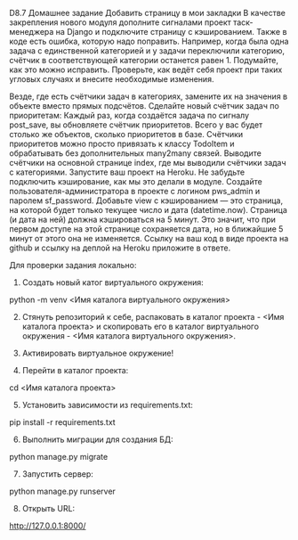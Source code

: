 D8.7 Домашнее задание
Добавить страницу в мои закладки
В качестве закрепления нового модуля дополните сигналами проект таск-менеджера на Django и подключите страницу с кэшированием. Также в коде есть ошибка, которую надо поправить. Например, когда была одна задача с единственной категорией и у задачи переключили категорию, счётчик в соответствующей категории останется равен 1. Подумайте, как это можно исправить. Проверьте, как ведёт себя проект при таких угловых случаях и внесите необходимые изменения.

Везде, где есть счётчики задач в категориях, замените их на значения в объекте вместо прямых подсчётов.
Сделайте новый счётчик задач по приоритетам:
Каждый раз, когда создаётся задача по сигналу post_save, вы обновляете счётчик приоритетов. Всего у вас будет столько же объектов, сколько приоритетов в базе.
Счётчики приоритетов можно просто привязать к классу TodoItem и обрабатывать без дополнительных many2many связей.
Выводите счётчики на основной странице index, где мы выводили счётчики задач с категориями.
Запустите ваш проект на Heroku. Не забудьте подключить кэширование, как мы это делали в модуле.
Создайте пользователя-администратора в проекте с логином pws_admin и паролем sf_password.
Добавьте view с кэшированием — это страница, на которой будет только текущее число и дата (datetime.now). Страница (и дата на ней) должна кэшироваться на 5 минут. Это значит, что при первом доступе на этой странице сохраняется дата, но в ближайшие 5 минут от этого она не изменяется.
Ссылку на ваш код в виде проекта на github и ссылку на деплой на Heroku приложите в ответе.


Для проверки задания локально:

1. Создать новый катог виртуального окружения:

python -m venv <Имя каталога виртуального окружения>

2. Стянуть репозиторий к себе, распаковать в каталог проекта - <Имя каталога проекта> и скопировать его в каталог виртуального окружения - <Имя каталога виртуального окружения>.

3. Активировать виртуальное окружение!

4. Перейти в каталог проекта:

cd <Имя каталога проекта>

5. Установить зависимости из requirements.txt:

pip install -r requirements.txt

6. Выполнить миграции для создания БД:

python manage.py migrate

7. Запустить сервер:

python manage.py runserver

8. Открыть URL:

http://127.0.0.1:8000/

